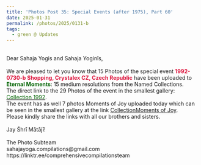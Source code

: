 ```yaml
---
title: 'Photos Post 35: Special Events (after 1975), Part 60'
date: 2025-01-31
permalink: /photos/2025/0131-b
tags:
  - green @ Updates
---
```


<p>
<br>
Dear Sahaja Yogis and Sahaja Yoginīs,<br>
<br>
We are pleased to let you know that 15 Photos of the special event <font color="Crimson"><b>1992-0730-b Shopping, Crystalex CZ, Czech Republic</b></font> have been uploaded to <font color="DarkGreen"><b>Eternal Moments</b></font>: 15 medium resolutions from the Named Collections.<br>
The direct link to the 29 Photos of the event in the smallest gallery: <a href="https://eternalmoments.smugmug.com/Collections/David-Bur%C5%A1a-Collection/1992"><font color="DarkGreen">Collection 1992</font></a>.<br>
The event has as well 7 photos Moments of Joy uploaded today which can be seen in the smallest gallery at the link <a href="https://eternalmoments.smugmug.com/Collections/David-Bur%C5%A1a-Collection/Moments-of-Joy"> CollectionMoments of Joy</a>.<br>
Please kindly share the links with all our brothers and sisters.<br>
<br>
Jay Śhrī Mātājī!<br>
<br>
The Photo Subteam<br>
sahajayoga.compilations@gmail.com<br>
https://linktr.ee/comprehensivecompilationsteam
</p>